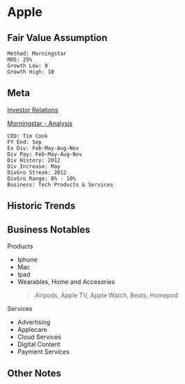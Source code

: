 # Apple
## Fair Value Assumption

```
Method: Morningstar
MOS: 25%
Growth Low: 8
Growth High: 10
```


## Meta
[Investor Relations](https://investor.apple.com/investor-relations/default.aspx)

[Morningstar - Analysis](https://www.morningstar.com/stocks/xnas/aapl/analysis)

~~~
CEO: Tim Cook
FY End: Sep
Ex Div: Feb-May-Aug-Nov
Div Pay: Feb-May-Aug-Nov
Div History: 2012
Div Increase: May
DivGro Streak: 2012
DivGro Range: 8% - 10%
Business: Tech Products & Services
~~~


## Historic Trends


## Business Notables
Products
- Iphone
- Mac
- Ipad
- Wearables, Home and Accesories
	> Airpods, Apple TV, Apple Watch, Beats, Homepod

Services
- Advertising
- Applecare
- Cloud Services
- Digital Content
- Payment Services


## Other Notes